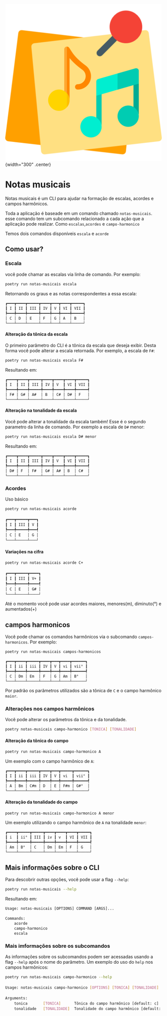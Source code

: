 ![logo do projeto](assets/logo.png){width="300" .center}
# Notas musicais

Notas musicais é um CLI para ajudar na formação de escalas, acordes e campos harmônicos.

Toda a aplicação é baseade em um comando chamado `notas-musicais`. esse comando tem um subcomando relacionado a cada ação que a aplicação pode realizar. Como `escalas`,`acordes` e `campo-harmonico`

Temos dois comandos disponíveis `escala` e `acorde`

## Como usar?

### Escala

você pode chamar as escalas via linha de comando. Por exemplo:

```bash
poetry run notas-musicais escala
```

Retornando os graus e as notas correspondentes a essa escala:

```
┏━━━┳━━━━┳━━━━━┳━━━━┳━━━┳━━━━┳━━━━━┓
┃ I ┃ II ┃ III ┃ IV ┃ V ┃ VI ┃ VII ┃
┡━━━╇━━━━╇━━━━━╇━━━━╇━━━╇━━━━╇━━━━━┩
│ C │ D  │ E   │ F  │ G │ A  │ B   │
└───┴────┴─────┴────┴───┴────┴─────┘
```

#### Alteração da tônica da escala

O primeiro parâmetro do CLI é a tônica da escala que deseja exibir. Desta forma você pode alterar a escala retornada. Por exemplo, a escala de `F#`:

```bash
poetry run notas-musicais escala F#
```

Resultando em:

```
┏━━━━┳━━━━┳━━━━━┳━━━━┳━━━━┳━━━━┳━━━━━┓
┃ I  ┃ II ┃ III ┃ IV ┃ V  ┃ VI ┃ VII ┃
┡━━━━╇━━━━╇━━━━━╇━━━━╇━━━━╇━━━━╇━━━━━┩
│ F# │ G# │ A#  │ B  │ C# │ D# │ F   │
└────┴────┴─────┴────┴────┴────┴─────┘
```

#### Alteração na tonalidade da escala

Você pode alterar a tonalidade da escala também! Esse é o segundo parametro da linha de comando. Por exemplo a escala de `D#` menor:

```bash
poetry run notas-musicais escala D# menor
```

Resultando em:

```
┏━━━━┳━━━━┳━━━━━┳━━━━┳━━━━┳━━━━┳━━━━━┓
┃ I  ┃ II ┃ III ┃ IV ┃ V  ┃ VI ┃ VII ┃
┡━━━━╇━━━━╇━━━━━╇━━━━╇━━━━╇━━━━╇━━━━━┩
│ D# │ F  │ F#  │ G# │ A# │ B  │ C#  │
└────┴────┴─────┴────┴────┴────┴─────┘
```

### Acordes

Uso básico

```bash
poetry run notas-musicais acorde

┏━━━┳━━━━━┳━━━┓
┃ I ┃ III ┃ V ┃
┡━━━╇━━━━━╇━━━┩
│ C │ E   │ G │
└───┴─────┴───┘
```

#### Variações na cifra

```bash
poetry run notas-musicais acorde C+

┏━━━┳━━━━━┳━━━━┓
┃ I ┃ III ┃ V+ ┃
┡━━━╇━━━━━╇━━━━┩
│ C │ E   │ G# │
└───┴─────┴────┘
```

Até o momento você pode usar acordes maiores, menores(m), diminuto(°) e aumentados(+)

## campos harmonicos

Você pode chamar os comandos harmônicos via o subcomando `campos-harmonicos`. Por exemplo:

```bash
poetry run notas-musicais campos-harmonicos
```

```
┏━━━┳━━━━┳━━━━━┳━━━━┳━━━┳━━━━┳━━━━━━┓
┃ I ┃ ii ┃ iii ┃ IV ┃ V ┃ vi ┃ vii° ┃
┡━━━╇━━━━╇━━━━━╇━━━━╇━━━╇━━━━╇━━━━━━┩
│ C │ Dm │ Em  │ F  │ G │ Am │ B°   │
└───┴────┴─────┴────┴───┴────┴──────┘
```

Por padrão os parâmetros utilizados são a tônica de `C` e o campo harmônico `maior`.

### Alterações nos campos harmônicos

Você pode alterar os parâmetros da tônica e da tonalidade.

```bash
poetry notas-musicais campo-harmonico [TONICA] [TONALIDADE] 
```

#### Alteração da tônica do campo

```bash
poetry run notas-musicais campo-harmonico A
```

Um exemplo com o campo harmônico de `A`:

```
┏━━━┳━━━━┳━━━━━┳━━━━┳━━━┳━━━━━┳━━━━━━┓
┃ I ┃ ii ┃ iii ┃ IV ┃ V ┃ vi  ┃ vii° ┃
┡━━━╇━━━━╇━━━━━╇━━━━╇━━━╇━━━━━╇━━━━━━┩
│ A │ Bm │ C#m │ D  │ E │ F#m │ G#°  │
└───┴────┴─────┴────┴───┴─────┴──────┘
```

#### Alteração da tonalidade do campo

```bash
poetry run notas-musicais campo-harmonico A menor
```

Um exemplo utilizando o campo harmônico de `A` na tonalidade `menor`:

```
┏━━━━┳━━━━━┳━━━━━┳━━━━┳━━━━┳━━━━┳━━━━━┓
┃ i  ┃ ii° ┃ III ┃ iv ┃ v  ┃ VI ┃ VII ┃
┡━━━━╇━━━━━╇━━━━━╇━━━━╇━━━━╇━━━━╇━━━━━┩
│ Am │ B°  │ C   │ Dm │ Em │ F  │ G   │
└────┴─────┴─────┴────┴────┴────┴─────┘
```

## Mais informações sobre o CLI

Para descobrir outras opções, você pode usar a flag `--help`:

```bash
poetry run notas-musicais --help
```

Resultando em:

```
Usage: notas-musicais [OPTIONS] COMMAND [ARGS]...

Commands:
    acorde
    campo-harmonico
    escala
```
### Mais imformações sobre os subcomandos

As informações sobre os subcomandos podem ser acessadas usando a flag `--help` após o nome do parâmetro. Um exemplo do uso do `help` nos campos harmônicos:

```bash
poetry run notas-musicais campo-harmonico --help

Usage: notas-musicais campo-harmonico [OPTIONS] [TONICA] [TONALIDADE]

Arguments:
    tonica       [TONICA]      Tônica do campo harmônico [default: c]
    tonalidade   [TONALIDADE]  Tonalidade do campo harmônico [default: maior]
```